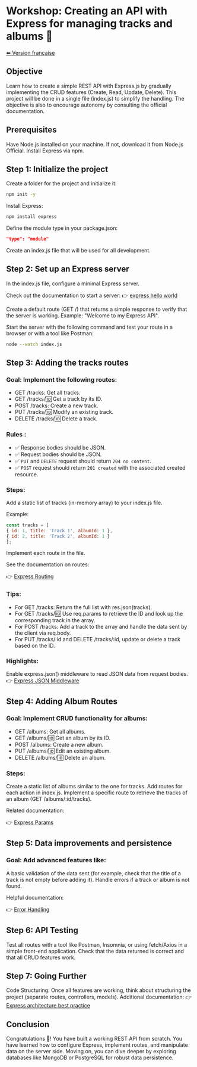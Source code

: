 # Workshop: Creating an API with Express for managing tracks and albums 🎵

[⬅ Version française](./README-FR)

## Objective
Learn how to create a simple REST API with Express.js by gradually implementing the CRUD features (Create, Read, Update, Delete). This project will be done in a single file (index.js) to simplify the handling. The objective is also to encourage autonomy by consulting the official documentation.

## Prerequisites
Have Node.js installed on your machine. If not, download it from Node.js Official.
Install Express via npm.

## Step 1: Initialize the project
Create a folder for the project and initialize it:

```bash
npm init -y
```

Install Express:

```bash
npm install express
```

Define the module type in your package.json:
```json
"type": "module"
```

Create an index.js file that will be used for all development.

## Step 2: Set up an Express server
In the index.js file, configure a minimal Express server.

Check out the documentation to start a server:
👉 [express hello world](https://expressjs.com/en/starter/hello-world.html)

Create a default route (GET /) that returns a simple response to verify that the server is working.
Example: "Welcome to my Express API".

Start the server with the following command and test your route in a browser or with a tool like Postman:

```bash
node --watch index.js
```

## Step 3: Adding the tracks routes

### Goal: Implement the following routes:

- GET /tracks: Get all tracks.
- GET /tracks/:id: Get a track by its ID.
- POST /tracks: Create a new track.
- PUT /tracks/:id: Modify an existing track.
- DELETE /tracks/:id: Delete a track.

### Rules :

- :white_check_mark: Response bodies should be JSON.
- :white_check_mark: Request bodies should be JSON.
- :white_check_mark: `PUT` and `DELETE` request should return `204 no content`.
- :white_check_mark: `POST` request should return `201 created` with the associated created resource.

### Steps:

Add a static list of tracks (in-memory array) to your index.js file.

Example:

```js
const tracks = [
{ id: 1, title: 'Track 1', albumId: 1 },
{ id: 2, title: 'Track 2', albumId: 1 }
];
```

Implement each route in the file.

See the documentation on routes:

👉 [Express Routing](https://expressjs.com/en/guide/routing.html)

### Tips:

- For GET /tracks: Return the full list with res.json(tracks).
- For GET /tracks/:id: Use req.params to retrieve the ID and look up the corresponding track in the array.
- For POST /tracks: Add a track to the array and handle the data sent by the client via req.body.
- For PUT /tracks/:id and DELETE /tracks/:id, update or delete a track based on the ID.

### Highlights:

Enable express.json() middleware to read JSON data from request bodies.
👉 [Express JSON Middleware](https://masteringjs.io/tutorials/express/express-json)

## Step 4: Adding Album Routes

### Goal: Implement CRUD functionality for albums:

- GET /albums: Get all albums.
- GET /albums/:id: Get an album by its ID.
- POST /albums: Create a new album.
- PUT /albums/:id: Edit an existing album.
- DELETE /albums/:id: Delete an album.

### Steps:

Create a static list of albums similar to the one for tracks.
Add routes for each action in index.js.
Implement a specific route to retrieve the tracks of an album (GET /albums/:id/tracks).

Related documentation:

👉 [Express Params](https://dev.to/ericlecodeur/nodejs-express-part-2-route-parameters-3n12)

## Step 5: Data improvements and persistence

### Goal: Add advanced features like:

A basic validation of the data sent (for example, check that the title of a track is not empty before adding it).
Handle errors if a track or album is not found.

Helpful documentation:

👉 [Error Handling](https://dev.to/srishtikprasad/error-handling-with-express-40pk)

## Step 6: API Testing
Test all routes with a tool like Postman, Insomnia, or using fetch/Axios in a simple front-end application.
Check that the data returned is correct and that all CRUD features work.

## Step 7: Going Further
Code Structuring: Once all features are working, think about structuring the project (separate routes, controllers, models).
Additional documentation:
👉 [Express architecture best practice](https://blog.treblle.com/egergr/)

## Conclusion
Congratulations 🎉! You have built a working REST API from scratch. You have learned how to configure Express, implement routes, and manipulate data on the server side. Moving on, you can dive deeper by exploring databases like MongoDB or PostgreSQL for robust data persistence.
